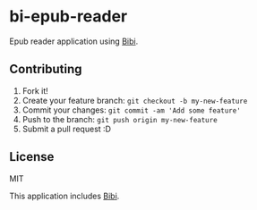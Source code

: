 # bi-epub-reader

Epub reader application using [Bibi](https://bibi.epub.link/).

## Contributing

1. Fork it!
2. Create your feature branch: `git checkout -b my-new-feature`
3. Commit your changes: `git commit -am 'Add some feature'`
4. Push to the branch: `git push origin my-new-feature`
5. Submit a pull request :D

## License

MIT

This application includes [Bibi](https://bibi.epub.link/).
